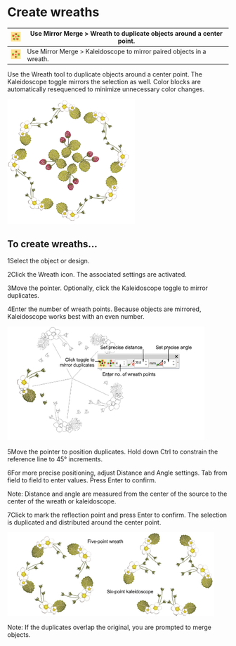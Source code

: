 # Create wreaths

| ![Wreath.png](assets/Wreath.png)             | Use Mirror Merge > Wreath to duplicate objects around a center point. |
| -------------------------------------------- | --------------------------------------------------------------------- |
| ![Kaleidoscope.png](assets/Kaleidoscope.png) | Use Mirror Merge > Kaleidoscope to mirror paired objects in a wreath. |

Use the Wreath tool to duplicate objects around a center point. The Kaleidoscope toggle mirrors the selection as well. Color blocks are automatically resequenced to minimize unnecessary color changes.

![MyWreath2.png](assets/MyWreath2.png)

## To create wreaths...

1Select the object or design.

2Click the Wreath icon. The associated settings are activated.

3Move the pointer. Optionally, click the Kaleidoscope toggle to mirror duplicates.

4Enter the number of wreath points. Because objects are mirrored, Kaleidoscope works best with an even number.

![MirrorMergeWreathPosition.png](assets/MirrorMergeWreathPosition.png)

5Move the pointer to position duplicates. Hold down Ctrl to constrain the reference line to 45° increments.

6For more precise positioning, adjust Distance and Angle settings. Tab from field to field to enter values. Press Enter to confirm.

Note: Distance and angle are measured from the center of the source to the center of the wreath or kaleidoscope.

7Click to mark the reflection point and press Enter to confirm. The selection is duplicated and distributed around the center point.

![productivity00076.png](assets/productivity00076.png)

Note: If the duplicates overlap the original, you are prompted to merge objects.
